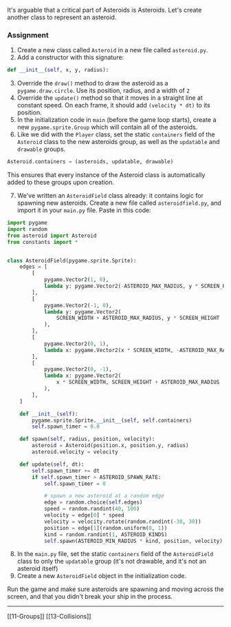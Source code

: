 It's arguable that a critical part of Asteroids is Asteroids.
Let's create another class to represent an asteroid.

### Assignment
1. Create a new class called `Asteroid` in a new file called `asteroid.py`.
2. Add a constructor with this signature:

``` python
def __init__(self, x, y, radius):
```

3. Override the `draw()` method to draw the asteroid as a `pygame.draw.circle`. Use its position, radius, and a width of `2` 
4. Override the `update()` method so that it moves in a straight line at constant speed. On each frame, it should add `(velocity * dt)` to its position.
5. In the initialization code in `main` (before the game loop starts), create a new `pygame.sprite.Group` which will contain all of the asteroids.
6. Like we did with the `Player` class, set the static `containers` field of the `Asteroid` class to the new asteroids group, as well as the `updatable` and `drawable` groups.

``` python
Asteroid.containers = (asteroids, updatable, drawable)
```

This ensures that every instance of the Asteroid class is automatically added to these groups upon creation. 

7. We've written an `AsteroidField` class already: it contains logic for spawning new asteroids. Create a new file called `asteroidfield.py`, and import it in your `main.py` file. Paste in this code:

``` python
import pygame
import random
from asteroid import Asteroid
from constants import *


class AsteroidField(pygame.sprite.Sprite):
    edges = [
        [
            pygame.Vector2(1, 0),
            lambda y: pygame.Vector2(-ASTEROID_MAX_RADIUS, y * SCREEN_HEIGHT),
        ],
        [
            pygame.Vector2(-1, 0),
            lambda y: pygame.Vector2(
                SCREEN_WIDTH + ASTEROID_MAX_RADIUS, y * SCREEN_HEIGHT
            ),
        ],
        [
            pygame.Vector2(0, 1),
            lambda x: pygame.Vector2(x * SCREEN_WIDTH, -ASTEROID_MAX_RADIUS),
        ],
        [
            pygame.Vector2(0, -1),
            lambda x: pygame.Vector2(
                x * SCREEN_WIDTH, SCREEN_HEIGHT + ASTEROID_MAX_RADIUS
            ),
        ],
    ]

    def __init__(self):
        pygame.sprite.Sprite.__init__(self, self.containers)
        self.spawn_timer = 0.0

    def spawn(self, radius, position, velocity):
        asteroid = Asteroid(position.x, position.y, radius)
        asteroid.velocity = velocity

    def update(self, dt):
        self.spawn_timer += dt
        if self.spawn_timer > ASTEROID_SPAWN_RATE:
            self.spawn_timer = 0

            # spawn a new asteroid at a random edge
            edge = random.choice(self.edges)
            speed = random.randint(40, 100)
            velocity = edge[0] * speed
            velocity = velocity.rotate(random.randint(-30, 30))
            position = edge[1](random.uniform(0, 1))
            kind = random.randint(1, ASTEROID_KINDS)
            self.spawn(ASTEROID_MIN_RADIUS * kind, position, velocity)
```

8. In the `main.py` file, set the static `containers` field of the `AsteroidField` class to only the `updatable` group (it's not drawable, and it's not an asteroid itself)
9. Create a new `AsteroidField` object in the initialization code. 

Run the game and make sure asteroids are spawning and moving across the screen, and that you didn't break your ship in the process.

---
[[11-Groups]]
[[13-Collisions]]